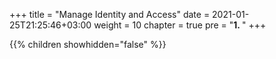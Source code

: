 +++
title = "Manage Identity and Access"
date = 2021-01-25T21:25:46+03:00
weight = 10
chapter = true
pre = "<b>1. </b>"
+++

{{% children showhidden="false" %}}